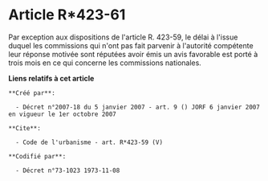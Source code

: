 # Article R*423-61

Par exception aux dispositions de l'article R. 423-59, le délai à l'issue duquel les commissions qui n'ont pas fait parvenir
à l'autorité compétente leur réponse motivée sont réputées avoir émis un avis favorable est porté à trois mois en ce qui
concerne les commissions nationales.

**Liens relatifs à cet article**

	**Créé par**:

	  - Décret n°2007-18 du 5 janvier 2007 - art. 9 () JORF 6 janvier 2007 en vigueur le 1er octobre 2007

	**Cite**:

	  - Code de l'urbanisme - art. R*423-59 (V)

	**Codifié par**:

	  - Décret n°73-1023 1973-11-08
